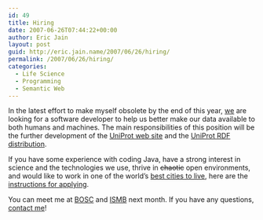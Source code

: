 ```yaml
---
id: 49
title: Hiring
date: 2007-06-26T07:44:22+00:00
author: Eric Jain
layout: post
guid: http://eric.jain.name/2007/06/26/hiring/
permalink: /2007/06/26/hiring/
categories:
  - Life Science
  - Programming
  - Semantic Web
---
```

In the latest effort to make myself obsolete by the end of this year, [we](http://expasy.org/people/swissprot.html) are looking for a software developer to help us better make our data available to both humans and machines. The main responsibilities of this position will be the further development of the [UniProt web site](http://beta.uniprot.org/) and the [UniProt RDF distribution](http://dev.isb-sib.ch/projects/uniprot-rdf/).

<!--more-->

If you have some experience with coding Java, have a strong interest in science and the technologies we use, thrive in <span style="text-decoration:line-through">chaotic</span> open environments, and would like to work in one of the world&#8217;s [best cities to live](http://www.mercerhr.com/referencecontent.jhtml?idContent=1128060), here are the [instructions for applying](http://www.isb-sib.ch/infos/careers_070625.htm).

You can meet me at [BOSC](http://open-bio.org/wiki/BOSC_2007) and [ISMB](http://www.iscb.org/ismbeccb2007/) next month. If you have any questions, [contact me](mailto:Eric.Jain@isb-sib.ch)!
